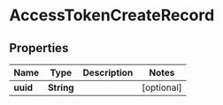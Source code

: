 # AccessTokenCreateRecord

## Properties
Name | Type | Description | Notes
------------ | ------------- | ------------- | -------------
**uuid** | **String** |  |  [optional]
